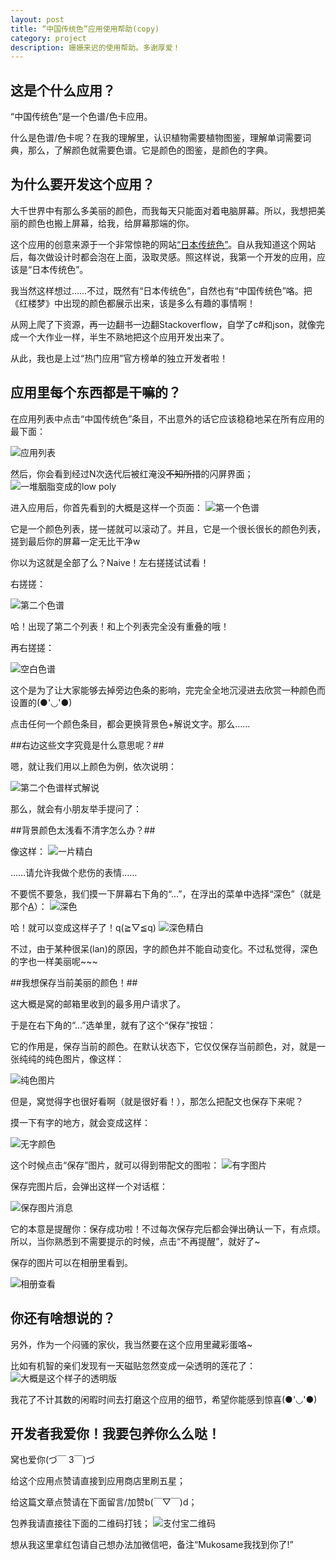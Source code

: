 ```yaml
---
layout: post
title: “中国传统色”应用使用帮助(copy)
category: project
description: 姗姗来迟的使用帮助。多谢厚爱！
---
```





这是个什么应用？
-----------
“中国传统色”是一个色谱/色卡应用。

什么是色谱/色卡呢？在我的理解里，认识植物需要植物图鉴，理解单词需要词典，那么，了解颜色就需要色谱。它是颜色的图鉴，是颜色的字典。

为什么要开发这个应用？
------------
大千世界中有那么多美丽的颜色，而我每天只能面对着电脑屏幕。所以，我想把美丽的颜色也搬上屏幕，给我，给屏幕那端的你。

这个应用的创意来源于一个非常惊艳的网站[“日本传统色”](www.nipponcolors.com)。自从我知道这个网站后，每次做设计时都会泡在上面，汲取灵感。照这样说，我第一个开发的应用，应该是“日本传统色”。

我当然这样想过……不过，既然有“日本传统色”，自然也有“中国传统色”咯。把《红楼梦》中出现的颜色都展示出来，该是多么有趣的事情啊！

从网上爬了下资源，再一边翻书一边翻Stackoverflow，自学了c#和json，就像完成一个大作业一样，半生不熟地把这个应用开发出来了。

从此，我也是上过“热门应用”官方榜单的独立开发者啦！

应用里每个东西都是干嘛的？
-----------------
在应用列表中点击“中国传统色”条目，不出意外的话它应该稳稳地呆在所有应用的最下面：

![应用列表](http://imglf.nosdn.127.net/img/UlJvNXBPT29FZGJPaEM1aldVa05XRy9aUStIVkNNbGhOL3BuQmlvVVc5UURNNm1JQ25EUTdBPT0.png?imageView&thumbnail=1680x0&quality=96&stripmeta=0&type=jpg)

然后，你会看到经过N次迭代后被红淹没~~不知所措~~的闪屏界面；
![一堆胭脂变成的low poly](http://imglf.nosdn.127.net/img/UlJvNXBPT29FZGJPaEM1aldVa05XSitQOVJXdXhMcVRoTGcwVFI0WmVoVWJZelVvcTVCam5RPT0.png?imageView&thumbnail=1680x0&quality=96&stripmeta=0&type=jpg)

进入应用后，你首先看到的大概是这样一个页面：
![第一个色谱](http://imglf.nosdn.127.net/img/UlJvNXBPT29FZGJPaEM1aldVa05XSk1oeG96R2RINUZFSmx1NkloQ2xJcERCb0VjYmJGZzBnPT0.png?imageView&thumbnail=1680x0&quality=96&stripmeta=0&type=jpg)

它是一个颜色列表，搓一搓就可以滚动了。并且，它是一个很长很长的颜色列表，搓到最后你的屏幕一定无比干净w

你以为这就是全部了么？Naive！左右搓搓试试看！

右搓搓：

![第二个色谱](http://imglf1.nosdn.127.net/img/UlJvNXBPT29FZGJPaEM1aldVa05XUG0xNHRqRzJsWjFUV2VOSTIxTDB3UUNmMDZncnEzdnZ3PT0.png?imageView&thumbnail=1680x0&quality=96&stripmeta=0&type=jpg)

哈！出现了第二个列表！和上个列表完全没有重叠的哦！

再右搓搓：

![空白色谱](http://imglf.nosdn.127.net/img/UlJvNXBPT29FZGFwOTBJalRvdWdaVTZsbVpYUkVYNkJudnNZYUpyQnhiMXJHenYzZ0hzdkR3PT0.png?imageView&thumbnail=1680x0&quality=96&stripmeta=0&type=jpg)

这个是为了让大家能够去掉旁边色条的影响，完完全全地沉浸进去欣赏一种颜色而设置的(●'◡'●)

点击任何一个颜色条目，都会更换背景色+解说文字。那么……

##右边这些文字究竟是什么意思呢？##

嗯，就让我们用以上颜色为例，依次说明：

![第二个色谱样式解说](http://imglf.nosdn.127.net/img/UlJvNXBPT29FZGJPaEM1aldVa05XRlpNY25lZ2FIVGx4NG9kbnpFb3gxNTMrQXhvc2pYQU5nPT0.png?imageView&thumbnail=1680x0&quality=96&stripmeta=0&type=jpg)

那么，就会有小朋友举手提问了：

##背景颜色太浅看不清字怎么办？##

像这样：
![一片精白](http://imglf.nosdn.127.net/img/UlJvNXBPT29FZFl0VW9WOTB5dWxNK21FNmExUlBzQWZuUXJIUGN5K0xJTEh4M1dBYkFXVmNnPT0.png?imageView&thumbnail=1680x0&quality=96&stripmeta=0&type=jpg)

……请允许我做个悲伤的表情……

不要慌不要急，我们摸一下屏幕右下角的“...”，在浮出的菜单中选择“深色”（就是那个<u>A</u>）：
![深色](http://imglf.nosdn.127.net/img/UlJvNXBPT29FZFl0VW9WOTB5dWxNK0lVb0ViZGRRTjhvcGM4a2ZLMFJuU253NWRaVWxTbkNnPT0.png?imageView&thumbnail=1680x0&quality=96&stripmeta=0&type=jpg)

哈！就可以变成这样子了！q(≧▽≦q)
![深色精白](http://imglf.nosdn.127.net/img/UlJvNXBPT29FZFl0VW9WOTB5dWxNK01yZkVHVDBsMmJqWktlUmhPeGNZSW80ZytMNlFNVmNBPT0.png?imageView&thumbnail=1680x0&quality=96&stripmeta=0&type=jpg)

不过，由于某种很呆(lan)的原因，字的颜色并不能自动变化。不过私觉得，深色的字也一样美丽呢~~~

##我想保存当前美丽的颜色！##

这大概是窝的邮箱里收到的最多用户请求了。

于是在右下角的“...”选单里，就有了这个“保存”按钮：

它的作用是，保存当前的颜色。在默认状态下，它仅仅保存当前颜色，对，就是一张纯纯的纯色图片，像这样：

![纯色图片](http://imglf0.nosdn.127.net/img/UlJvNXBPT29FZFl0VW9WOTB5dWxNL1NjK3dwZ1ZsdEpydkcvVEMxK1JZUmxoS3E5bWNjY3VnPT0.png?imageView&thumbnail=1680x0&quality=96&stripmeta=0&type=jpg)

但是，窝觉得字也很好看啊（就是很好看！），那怎么把配文也保存下来呢？

摸一下有字的地方，就会变成这样：

![无字颜色](http://imglf0.nosdn.127.net/img/UlJvNXBPT29FZGFwOTBJalRvdWdaUWcxTXlwMEVWS3Brd0xmRlllZDJSSmcwODdpM2JVaHZnPT0.png?imageView&thumbnail=1680x0&quality=96&stripmeta=0&type=jpg)

这个时候点击“保存”图片，就可以得到带配文的图啦：
![有字图片](http://imglf0.nosdn.127.net/img/UlJvNXBPT29FZFl0VW9WOTB5dWxNOWg5VEh4UFZ0dVhsUU9CeHlxUUNudVdQUHNjQVZQVlJnPT0.png?imageView&thumbnail=1680x0&quality=96&stripmeta=0&type=jpg)

保存完图片后，会弹出这样一个对话框：

![保存图片消息](http://imglf1.nosdn.127.net/img/UlJvNXBPT29FZGJPaEM1aldVa05XR2g0MXpsYUNUcDZXRGZrd0hMZDIyK2lMenJLRXNxbVVBPT0.png?imageView&thumbnail=1680x0&quality=96&stripmeta=0&type=jpg)

它的本意是提醒你：保存成功啦！不过每次保存完后都会弹出确认一下，有点烦。所以，当你熟悉到不需要提示的时候，点击“不再提醒”，就好了~

保存的图片可以在相册里看到。

![相册查看](http://imglf.nosdn.127.net/img/UlJvNXBPT29FZGJPaEM1aldVa05XQ0pTMWdBZDFZRkVTaDE2NXovVVphcjdVSWZjK2NuU2RBPT0.png?imageView&thumbnail=1680x0&quality=96&stripmeta=0&type=jpg)

你还有啥想说的？
------------------
另外，作为一个闷骚的家伙，我当然要在这个应用里藏彩蛋咯~

比如有机智的亲们发现有一天磁贴忽然变成一朵透明的莲花了：
![大概是这个样子的透明版](http://imglf1.nosdn.127.net/img/UlJvNXBPT29FZGJPaEM1aldVa05XSGExMnE3Uk9XcEZwSmdmYXBSTDlzY0g3aUZGcm1jSkhnPT0.png?imageView&thumbnail=1680x0&quality=96&stripmeta=0&type=jpg)

我花了不计其数的闲暇时间去打磨这个应用的细节，希望你能感到惊喜(●'◡'●)

开发者我爱你！我要包养你么么哒！
------------------
窝也爱你(づ￣ 3￣)づ

给这个应用点赞请直接到应用商店里刷五星；

给这篇文章点赞请在下面留言/加赞b(￣▽￣)d；

包养我请直接往下面的二维码打钱；
![支付宝二维码](/images/alipay.png)

想从我这里拿红包请自己想办法加微信吧，备注“Mukosame我找到你了!”
